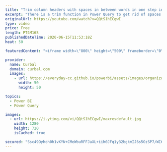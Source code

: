 ```yaml
---
title: "Trim column headers with spaces in between words in one step in Power Query"
excerpt: "There is a trim function in Power Query to get rid of spaces at the beginning or end of a phrase, but unlike excel trim, it wont get rid of excess whitespaces between words.  In this video, I will show you how to get rid of all spaces no matter where they are on one step in power query.  Other column"
originalUrl: https://youtube.com/watch?v=QQtS1hECgwI
type: video
price: Free
length: PT4M16S
publishedDateTime: 2020-06-15T11:53:18Z
heat: 50

featuredContent: "<iframe width=\"800\" height=\"500\" frameborder=\"0\" src=\"https://www.youtube.com/embed/QQtS1hECgwI\" allow=\"accelerometer; autoplay; encrypted-media; gyroscope; picture-in-picture\" allowfullscreen></iframe>"

provider:
  name: Curbal
  domain: curbal.com
  images:
    - url: https://everyday-cc.github.io/powerbi/assets/images/organizations/curbal.com-50x50.jpg
      width: 50
      height: 50

topics:
  - Power BI
  - Power Query

images:
  - url: https://i.ytimg.com/vi/QQtS1hECgwI/maxresdefault.jpg
    width: 1280
    height: 720
    isCached: true

secured: "Ssc49Oyhoh0h1vXYN+CMeWbuRFFJaXL+iih0JFq1y32bgkmIJ6s5OzSP7/WI6CusIvUKR7YZIrTPGj1IzVknwdlRSnLe35+4YRdaDZi/qGdO9iqklihdMny+T0XuwgrcQbbV6jvVZwxTXKHqexO4QE9Owr1xccoDiBjYUVspeJIGWYvrfKTazz9y7ANBTkTs5uCnQfuj0A/ZD5hU5NVHpztZrX3pofdEoOIf0Pjsh+RDbd3uITE/8xJJOKVGmz6tG1QQPLWp11ThwY2YwkO2HHN8gmCkVvuxe2NNE5vifRd4jfkkkOOylJKS95Cd2rtGdoHIOmGcDy2O/diu20NIqsZy/jvWUpqZqVeRmZIjoEyzlobBQPHoUJR6N1ouGLJr8cN5yJ/M3cu9K2KphUKyx+2Jhv6RYzn+Ag4FdVMWYP8=;qSLAHjET60IRfIkHw1xoQA=="
---
```



